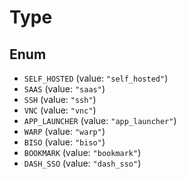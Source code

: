 # Type

## Enum

* `SELF_HOSTED` (value: `"self_hosted"`)
* `SAAS` (value: `"saas"`)
* `SSH` (value: `"ssh"`)
* `VNC` (value: `"vnc"`)
* `APP_LAUNCHER` (value: `"app_launcher"`)
* `WARP` (value: `"warp"`)
* `BISO` (value: `"biso"`)
* `BOOKMARK` (value: `"bookmark"`)
* `DASH_SSO` (value: `"dash_sso"`)

